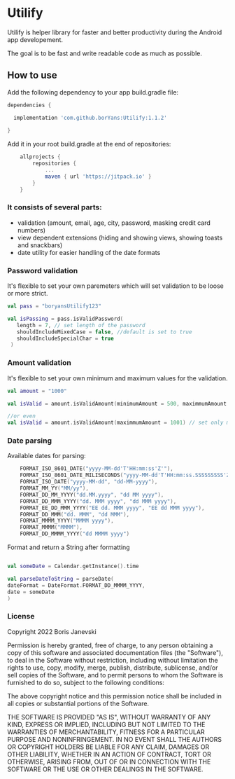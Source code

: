 # Utilify

Utilify is helper library for faster and better productivity during the Android app developement. 

The goal is to be fast and write readable code as much as possible.

<h2>How to use</h2>
Add the following dependency to your app build.gradle file:

```groovy
dependencies {

  implementation 'com.github.borYans:Utilify:1.1.2'
  
}
```

Add it in your root build.gradle at the end of repositories:

```groovy
	allprojects {
		repositories {
			...
			maven { url 'https://jitpack.io' }
		}
	}
  ```

### It consists of several parts:
- validation (amount, email, age, city, password, masking credit card numbers)
- view dependent extensions (hiding and showing views, showing toasts and snackbars)
- date utility for easier handling of the date formats

### Password validation
It's flexible to set your own paremeters which will set validation to be loose or more strict.

```kotlin
val pass = "boryansUtilify123"

val isPassing = pass.isValidPassword(
   length = 7, // set length of the password
   shouldIncludeMixedCase = false, //default is set to true
   shouldIncludeSpecialChar = true
 )
```

### Amount validation
It's flexible to set your own minimum and maximum values for the validation.

```kotlin
val amount = "1000"

val isValid = amount.isValidAmount(minimumAmount = 500, maximmumAmount = 1001) //set your own range 

//or even
val isValid = amount.isValidAmount(maximmumAmount = 1001) // set only max amount, minimum is default null.
```

### Date parsing
Available dates for parsing:
```kotlin
    FORMAT_ISO_8601_DATE("yyyy-MM-dd'T'HH:mm:ss'Z'"),
    FORMAT_ISO_8601_DATE_MILISECONDS("yyyy-MM-dd'T'HH:mm:ss.SSSSSSSSS'Z'"),
    FORMAT_ISO_DATE("yyyy-MM-dd", "dd-MM-yyyy"),
    FORMAT_MM_YY("MM/yy"),
    FORMAT_DD_MM_YYYY("dd.MM.yyyy", "dd MM yyyy"),
    FORMAT_DD_MMM_YYYY("dd. MMM yyyy", "dd MMM yyyy"),
    FORMAT_EE_DD_MMM_YYYY("EE dd. MMM yyyy", "EE dd MMM yyyy"),
    FORMAT_DD_MMM("dd. MMM", "dd MMM"),
    FORMAT_MMMM_YYYY("MMMM yyyy"),
    FORMAT_MMMM("MMMM"),
    FORMAT_DD_MMMM_YYYY("dd MMMM yyyy")
```
Format and return a String after formatting
```kotlin

val someDate = Calendar.getInstance().time

val parseDateToString = parseDate(
dateFormat = DateFormat.FORMAT_DD_MMMM_YYYY,
date = someDate
)

```

### License

Copyright 2022 Boris Janevski

Permission is hereby granted, free of charge, to any person obtaining a copy of
this software and associated documentation files (the "Software"), to deal in
the Software without restriction, including without limitation the rights to
use, copy, modify, merge, publish, distribute, sublicense, and/or sell copies
of the Software, and to permit persons to whom the Software is furnished to do
so, subject to the following conditions:

The above copyright notice and this permission notice shall be included in all
copies or substantial portions of the Software.

THE SOFTWARE IS PROVIDED "AS IS", WITHOUT WARRANTY OF ANY KIND, EXPRESS OR
IMPLIED, INCLUDING BUT NOT LIMITED TO THE WARRANTIES OF MERCHANTABILITY,
FITNESS FOR A PARTICULAR PURPOSE AND NONINFRINGEMENT. IN NO EVENT SHALL THE
AUTHORS OR COPYRIGHT HOLDERS BE LIABLE FOR ANY CLAIM, DAMAGES OR OTHER
LIABILITY, WHETHER IN AN ACTION OF CONTRACT, TORT OR OTHERWISE, ARISING FROM,
OUT OF OR IN CONNECTION WITH THE SOFTWARE OR THE USE OR OTHER DEALINGS IN THE
SOFTWARE.
